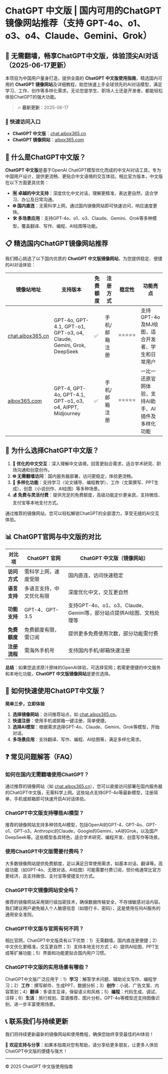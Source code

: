 # ChatGPT 中文版 | 国内可用的ChatGPT镜像网站推荐（支持 GPT-4o、o1、o3、o4、Claude、Gemini、Grok）

## 📢 无需翻墙，畅享ChatGPT中文版，体验顶尖AI对话（2025-06-17更新）

本项目为中国用户量身打造，提供全面的 **ChatGPT 中文版使用指南**，精选国内可用的 **ChatGPT 镜像网站**及详细教程，助您快速上手全球领先的AI对话模型，满足学习、工作、创作等多样化需求。无论您是学生、职场人士还是开发者，都能轻松体验ChatGPT的强大功能。

> 🔥 **最新更新**：2025-06-17

### 🚀 快速访问入口

- **ChatGPT 中文版**：[chat.aibox365.cn](https://chat.aibox365.cn)
- **ChatGPT 镜像网站**：[aibox365.com](https://aibox365.com)

## 🤔 什么是ChatGPT中文版？

**ChatGPT 中文版**是基于OpenAI ChatGPT模型优化而成的中文AI对话工具，专为中国用户设计，提供更流畅、更贴合中文语境的交互体验。相比官方版本，中文版在以下方面更具优势：

- **🈶 卓越的中文支持**：深度优化中文对话，理解更精准，表达更自然，适合学习、办公及日常沟通。
- **🌐 国内直连**：无需科学上网，通过国内镜像网站即可快速访问，响应速度更快。
- **🛠️ 多场景应用**：支持GPT-4o、o1、o3、Claude、Gemini、Grok等多种模型，覆盖翻译、写作、编程、AI绘图等功能。

## 📋 精选国内ChatGPT镜像网站推荐

我们精心挑选了以下国内优质的 **ChatGPT 中文版镜像网站**，为您提供稳定、便捷的AI对话体验：

| 镜像站地址 | 支持版本 | 免费额度 | 注册方式 | 稳定性 | 功能亮点 |
|------------|----------|----------|----------|--------|----------|
| [chat.aibox365.cn](https://chat.aibox365.cn) | GPT-4o, GPT-4.1, GPT-o1, GPT-o3, o4, Claude, Gemini, Grok, DeepSeek | ✅ | 手机/邮箱注册 | ⭐⭐⭐⭐⭐ | 支持GPT-4o及MJ绘图，适合开发者、学生和日常用户 |
| [aibox365.com](https://aibox365.com) | GPT-4, GPT-4o, GPT-4.1, GPT-o1, o3, o4, AIPPT, Midjourney | ✅ | 手机/邮箱注册 | ⭐⭐⭐⭐⭐ | 一比一还原官网体验，支持AI助手、AI插件及多样化功能 |

## 🌟 为什么选择ChatGPT中文版？

1. **📝 优化的中文交互**：深入理解中文语境，回答更贴合需求，适合学术研究、职场沟通和创意创作。
2. **🌐 无需翻墙访问**：国内服务器部署，访问更稳定，体验更流畅。
3. **🎯 多样化功能**：支持学习（论文辅导、编程教学）、工作（文案撰写、PPT生成）、创意（小说创作、AI绘图）等多种场景。
4. **💰 免费与灵活付费**：提供充足的免费额度，高级功能定价更亲民，支持微信、支付宝等本地支付方式。

通过推荐的镜像网站，您可以轻松解锁ChatGPT的全部潜力，享受无缝的AI交互体验。

## 📊 ChatGPT官网与中文版的对比

| 对比项 | ChatGPT 官网 | ChatGPT 中文版（镜像网站） |
|--------|--------------|----------------------------|
| **访问方式** | 需科学上网，速度受限 | 国内直连，访问快速稳定 |
| **语言支持** | 多语言支持，中文优化有限 | 深度优化中文，交互更自然 |
| **功能支持** | GPT-4、GPT-3.5 | 支持GPT-4o、o1、o3、Claude、Gemini等，部分站点提供AI绘图、文档处理等 |
| **免费额度** | 免费额度有限，需订阅 | 提供更多免费使用次数，部分功能需付费 |
| **注册流程** | 需海外手机号 | 支持国内手机/邮箱快速注册 |

**总结**：如果您追求原汁原味的OpenAI体验，可选择官网；若需更便捷的中文服务和本地化功能，**ChatGPT 中文版镜像网站**是更优选择。

## 📝 如何快速使用ChatGPT中文版？

**简单三步，立即体验**

1. **选择镜像网站**：访问推荐站点，如 [chat.aibox365.cn](https://chat.aibox365.cn)。
2. **快速注册**：使用手机或邮箱一键注册，简单便捷。
3. **选择AI模型**：根据需求选择GPT-4o、Claude、Gemini、Grok等模型，开始对话。
4. **多场景应用**：支持翻译、写作、编程、AI绘图等，满足多样化需求。

## ❓ 常见问题解答（FAQ）

### 如何在国内无需翻墙使用ChatGPT？

通过推荐的镜像网站（如 [chat.aibox365.cn](https://chat.aibox365.cn)），您可以直接访问部署在国内服务器的ChatGPT中文版，无需科学上网。这些站点支持GPT-4o等最新模型，注册简单，手机或邮箱即可快速开启AI对话体验。

### ChatGPT中文版支持哪些AI模型？

推荐的镜像网站支持多种领先AI模型，包括OpenAI的GPT-4、GPT-4o、GPT-o1、GPT-o3，Anthropic的Claude，Google的Gemini，xAI的Grok，以及国产DeepSeek等。这些模型各具特色，适合学术研究、编程开发、创意写作等场景。

### 使用ChatGPT中文版需要付费吗？

大多数镜像网站提供免费额度，足以满足日常使用需求，如基本对话、翻译等。高级功能（如GPT-4o、无限对话、AI绘图）可能需要付费订阅，但价格通常比官方更经济，且支持微信、支付宝等便捷支付方式。

### ChatGPT中文镜像网站安全吗？

推荐的镜像网站采用银行级加密技术，确保数据传输安全，不存储敏感对话内容。我们建议用户避免输入个人敏感信息（如银行卡、密码），这是使用任何AI服务的通用安全准则。

### ChatGPT中文版与官网有何不同？

相比官网，ChatGPT中文版具有以下优势：1）无需翻墙，国内直连更便捷；2）中文优化更精准，交互更自然；3）支持本地支付方式；4）提供AI绘图、PPT生成等扩展功能；5）界面和功能更贴合国内用户习惯。

### ChatGPT中文版的实用场景有哪些？

ChatGPT中文版广泛应用于：1）**学习**：解答学术问题、辅助论文写作、编程学习；2）**工作**：撰写邮件、生成PPT、数据分析；3）**创作**：小说、广告文案、内容策划；4）**翻译**：多语言互译，保留语义和风格；5）**编程**：代码生成、调试、注释；6）**生活**：旅行规划、菜谱推荐、图片分析。GPT-4o等模型还支持图像识别，进一步丰富使用场景。

## 📞 联系我们与持续更新

我们将持续更新最新的镜像网站和使用教程，确保您始终享受最佳的AI体验！

🌟 **欢迎支持与分享**：如果本指南对您有帮助，请分享给更多朋友，让更多人体验ChatGPT中文版的便捷与强大！

---

© 2025 ChatGPT 中文版使用指南

